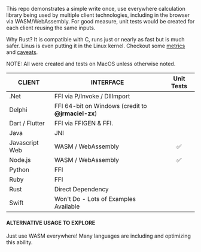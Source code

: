 This repo demonstrates a simple write once, use everywhere calculation library being used by multiple client technologies, including in the browser via WASM/WebAssembly. For good measure, unit tests would be created for each client reusing the same inputs.

Why Rust? It is compatible with C, runs just or nearly as fast but is much safer. Linus is even putting it in the Linux kernel. Checkout some [metrics](https://github.com/dyu/ffi-overhead) and [caveats](https://news.ycombinator.com/item?id=31376679).

NOTE: All were created and tests on MacOS unless otherwise noted.

| CLIENT         | INTERFACE                                          | Unit Tests |
|----------------|----------------------------------------------------|:---:|
| .Net           | FFI via P/Invoke / DllImport                       |  |
| Delphi         | FFI 64-bit on Windows (credit to **@jrmaciel-zx**) |  |
| Dart / Flutter | FFI via FFIGEN & FFI.                              |  |
| Java           | JNI                                                |  |
| Javascript Web | WASM / WebAssembly                                 | ✅ |
| Node.js        | WASM / WebAssembly                                 | ✅ |
| Python         | FFI                                                |  |
| Ruby           | FFI                                                |  |
| Rust           | Direct Dependency                                  |  |
| Swift          | Won't Do - Lots of Examples Available              |  |


#### ALTERNATIVE USAGE TO EXPLORE
Just use WASM everywhere! Many languages are including and optimizing this ability.
